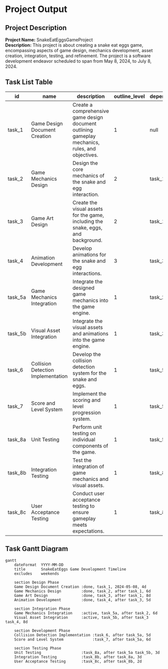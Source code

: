 # Project Output

## Project Description
**Project Name:** SnakeEatEggsGameProject  
**Description:** This project is about creating a snake eat eggs game, encompassing aspects of game design, mechanics development, asset creation, integration, testing, and refinement. The project is a software development endeavor scheduled to span from May 8, 2024, to July 8, 2024.  

## Task List Table

| id       | name                      | description                                                                 | outline_level | dependent_tasks    | parent_task | child_tasks        | status              | estimated_effort_in_hours |
|----------|---------------------------|-----------------------------------------------------------------------------|---------------|--------------------|-------------|--------------------|---------------------|----------------------------|
| task_1   | Game Design Document Creation | Create a comprehensive game design document outlining gameplay mechanics, rules, and objectives. | 1             | null               | null        | task_2, task_3    | Initial planning phase | 20                      |
| task_2   | Game Mechanics Design      | Design the core mechanics of the snake and egg interaction.                | 2             | task_1             | task_1      | null              | Detailed mechanics design | 30                      |
| task_3   | Game Art Design            | Create the visual assets for the game, including the snake, eggs, and background. | 2          | task_1             | task_1      | task_4            | Art asset creation  | 40                      |
| task_4   | Animation Development      | Develop animations for the snake and egg interactions.                     | 3             | task_3             | task_3      | null              | Animation creation  | 25                      |
| task_5a  | Game Mechanics Integration | Integrate the designed game mechanics into the game engine.                | 1             | task_2             | null        | null              | Mechanics integration phase | 25                      |
| task_5b  | Visual Asset Integration   | Integrate the visual assets and animations into the game engine.           | 1             | task_3, task_4     | null        | null              | Asset integration phase | 25                      |
| task_6   | Collision Detection Implementation | Develop the collision detection system for the snake and eggs.           | 1             | task_5a            | null        | null              | Collision system development | 20                      |
| task_7   | Score and Level System     | Implement the scoring and level progression system.                        | 1             | task_5a            | null        | null              | Scoring system development | 30                      |
| task_8a  | Unit Testing               | Perform unit testing on individual components of the game.                 | 1             | task_5a, task_5b   | null        | null              | Component testing phase | 15                      |
| task_8b  | Integration Testing        | Test the integration of game mechanics and visual assets.                  | 1             | task_8a            | null        | null              | System integration testing | 15                      |
| task_8c  | User Acceptance Testing    | Conduct user acceptance testing to ensure gameplay meets expectations.     | 1             | task_8b            | null        | null              | Gameplay validation | 10                      |

## Task Gantt Diagram

```mermaid
gantt
    dateFormat  YYYY-MM-DD
    title       SnakeEatEggs Game Development Timeline
    excludes    weekends
    
    section Design Phase
    Game Design Document Creation :done, task_1, 2024-05-08, 4d
    Game Mechanics Design         :done, task_2, after task_1, 6d
    Game Art Design               :done, task_3, after task_1, 8d
    Animation Development         :done, task_4, after task_3, 5d

    section Integration Phase
    Game Mechanics Integration    :active, task_5a, after task_2, 6d
    Visual Asset Integration      :active, task_5b, after task_3 task_4, 8d
    
    section Development Phase
    Collision Detection Implementation :task_6, after task_5a, 5d
    Score and Level System             :task_7, after task_5a, 6d

    section Testing Phase
    Unit Testing                  :task_8a, after task_5a task_5b, 3d
    Integration Testing           :task_8b, after task_8a, 3d
    User Acceptance Testing       :task_8c, after task_8b, 2d
```